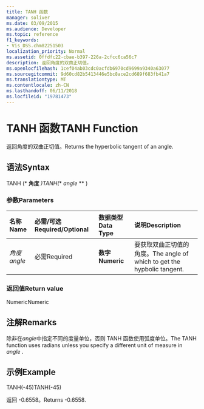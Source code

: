 ```yaml
---
title: TANH 函数
manager: soliver
ms.date: 03/09/2015
ms.audience: Developer
ms.topic: reference
f1_keywords:
- Vis_DSS.chm82251503
localization_priority: Normal
ms.assetid: 0ffdfc22-cbae-b397-226a-2cfcc6ca56c7
description: 返回角度的双曲正切值。
ms.openlocfilehash: 1cef04ab03cdc0acfdb6970cd9699a9340a63077
ms.sourcegitcommit: 9d60cd82b5413446e5bc8ace2cd689f683fb41a7
ms.translationtype: MT
ms.contentlocale: zh-CN
ms.lasthandoff: 06/11/2018
ms.locfileid: "19781473"
---
```

# <a name="tanh-function"></a><span data-ttu-id="0289e-103">TANH 函数</span><span class="sxs-lookup"><span data-stu-id="0289e-103">TANH Function</span></span>

<span data-ttu-id="0289e-104">返回角度的双曲正切值。</span><span class="sxs-lookup"><span data-stu-id="0289e-104">Returns the hyperbolic tangent of an angle.</span></span> 
  
## <a name="syntax"></a><span data-ttu-id="0289e-105">语法</span><span class="sxs-lookup"><span data-stu-id="0289e-105">Syntax</span></span>

<span data-ttu-id="0289e-106">TANH (* **角度** *)</span><span class="sxs-lookup"><span data-stu-id="0289e-106">TANH(** *angle* ** )</span></span> 
  
### <a name="parameters"></a><span data-ttu-id="0289e-107">参数</span><span class="sxs-lookup"><span data-stu-id="0289e-107">Parameters</span></span>

|<span data-ttu-id="0289e-108">**名称**</span><span class="sxs-lookup"><span data-stu-id="0289e-108">**Name**</span></span>|<span data-ttu-id="0289e-109">**必需/可选**</span><span class="sxs-lookup"><span data-stu-id="0289e-109">**Required/Optional**</span></span>|<span data-ttu-id="0289e-110">**数据类型**</span><span class="sxs-lookup"><span data-stu-id="0289e-110">**Data Type**</span></span>|<span data-ttu-id="0289e-111">**说明**</span><span class="sxs-lookup"><span data-stu-id="0289e-111">**Description**</span></span>|
|:-----|:-----|:-----|:-----|
| <span data-ttu-id="0289e-112">_角度_</span><span class="sxs-lookup"><span data-stu-id="0289e-112">_angle_</span></span> <br/> |<span data-ttu-id="0289e-113">必需</span><span class="sxs-lookup"><span data-stu-id="0289e-113">Required</span></span>  <br/> |<span data-ttu-id="0289e-114">**数字**</span><span class="sxs-lookup"><span data-stu-id="0289e-114">**Numeric**</span></span> <br/> |<span data-ttu-id="0289e-115">要获取双曲正切值的角度。</span><span class="sxs-lookup"><span data-stu-id="0289e-115">The angle of which to get the hypbolic tangent.</span></span>  <br/> |
   
### <a name="return-value"></a><span data-ttu-id="0289e-116">返回值</span><span class="sxs-lookup"><span data-stu-id="0289e-116">Return value</span></span>

<span data-ttu-id="0289e-117">Numeric</span><span class="sxs-lookup"><span data-stu-id="0289e-117">Numeric</span></span>
  
## <a name="remarks"></a><span data-ttu-id="0289e-118">注解</span><span class="sxs-lookup"><span data-stu-id="0289e-118">Remarks</span></span>

<span data-ttu-id="0289e-119">除非在*angle*中指定不同的度量单位，否则 TANH 函数使用弧度单位。</span><span class="sxs-lookup"><span data-stu-id="0289e-119">The TANH function uses radians unless you specify a different unit of measure in  *angle*  .</span></span> 
  
## <a name="example"></a><span data-ttu-id="0289e-120">示例</span><span class="sxs-lookup"><span data-stu-id="0289e-120">Example</span></span>

<span data-ttu-id="0289e-121">TANH(-45)</span><span class="sxs-lookup"><span data-stu-id="0289e-121">TANH(-45)</span></span> 
  
<span data-ttu-id="0289e-122">返回 -0.6558。</span><span class="sxs-lookup"><span data-stu-id="0289e-122">Returns -0.6558.</span></span> 
  

